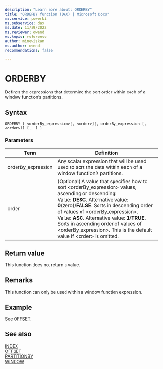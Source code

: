 ```yaml
---
description: "Learn more about: ORDERBY"
title: "ORDERBY function (DAX) | Microsoft Docs"
ms.service: powerbi 
ms.subservice: dax
ms.date: 11/29/2022
ms.reviewer: owend
ms.topic: reference
author: minewiskan
ms.author: owend 
recommendations: false

---
```


# ORDERBY

Defines the expressions that determine the sort order within each of a window function’s partitions.
  
## Syntax  
  
```dax
ORDERBY ( <orderBy_expression>[, <order>][, orderBy_expression [, <order>]] [, …] )
```
  
### Parameters  
  
|Term|Definition|  
|--------|--------------|  
|orderBy_expression|Any scalar expression that will be used used to sort the data within each of a window function’s partitions.|
|order|(Optional) A value that specifies how to sort \<orderBy_expression> values, ascending or descending:<br> Value: **DESC**. Alternative value: **0**(zero)/**FALSE**. Sorts in descending order of values of \<orderBy_expression>. <br> Value: **ASC**. Alternative value: **1**/**TRUE**. Sorts in ascending order of values of \<orderBy_expression>. This is the default value if \<order> is omitted.|

## Return value

This function does not return a value.  
  
## Remarks

This function can only be used within a window function expression.

## Example

See [OFFSET](offset-function-dax.md).

## See also

[INDEX](index-function-dax.md)  
[OFFSET](offset-function-dax.md)  
[PARTITIONBY](partitionby-function-dax.md)  
[WINDOW](window-function-dax.md)